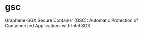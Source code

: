 # gsc
Graphene-SGX Secure Container (GSC): Automatic Protection of Containerized Applications with Intel SGX
